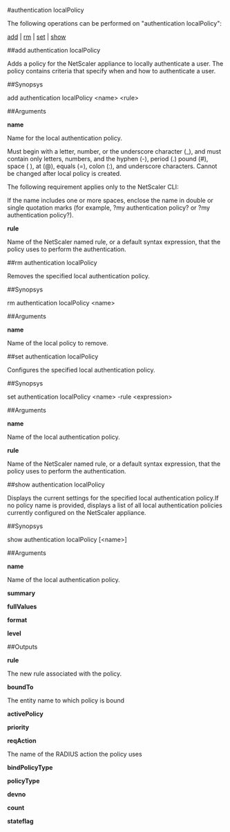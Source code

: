 #authentication localPolicy

The following operations can be performed on "authentication localPolicy":


[add](#add-authentication-localpolicy) | [rm](#rm-authentication-localpolicy) | [set](#set-authentication-localpolicy) | [show](#show-authentication-localpolicy)

##add authentication localPolicy

Adds a policy for the NetScaler appliance to locally authenticate a user. The policy contains criteria that specify when and how to authenticate a user.


##Synopsys

add authentication localPolicy &lt;name> &lt;rule>


##Arguments

<b>name</b>
Name for the local authentication policy. 
Must begin with a letter, number, or the underscore character (_), and must contain only letters, numbers, and the hyphen (-), period (.) pound (#), space ( ), at (@), equals (=), colon (:), and underscore characters. Cannot be changed after local policy is created.
The following requirement applies only to the NetScaler CLI:
If the name includes one or more spaces, enclose the name in double or single quotation marks (for example, ?my authentication policy? or ?my authentication policy?).

<b>rule</b>
Name of the NetScaler named rule, or a default syntax expression, that the policy uses to perform the authentication.



##rm authentication localPolicy

Removes the specified local authentication policy.


##Synopsys

rm authentication localPolicy &lt;name>


##Arguments

<b>name</b>
Name of the local policy to remove.



##set authentication localPolicy

Configures the specified local authentication policy.


##Synopsys

set authentication localPolicy &lt;name> -rule &lt;expression>


##Arguments

<b>name</b>
Name of the local authentication policy.

<b>rule</b>
Name of the NetScaler named rule, or a default syntax expression, that the policy uses to perform the authentication.



##show authentication localPolicy

Displays the current settings for the specified local authentication policy.If no policy name is provided, displays a list of all local authentication policies currently configured on the NetScaler appliance.


##Synopsys

show authentication localPolicy [&lt;name>]


##Arguments

<b>name</b>
Name of the local authentication policy.

<b>summary</b>

<b>fullValues</b>

<b>format</b>

<b>level</b>



##Outputs

<b>rule</b>
The new rule associated with the policy.

<b>boundTo</b>
The entity name to which policy is bound

<b>activePolicy</b>

<b>priority</b>

<b>reqAction</b>
The name of the RADIUS action the policy uses

<b>bindPolicyType</b>

<b>policyType</b>

<b>devno</b>

<b>count</b>

<b>stateflag</b>



